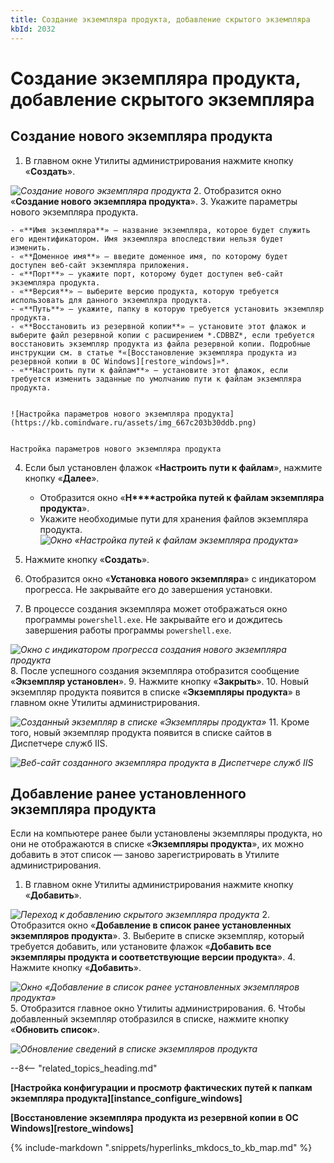 ```yaml
---
title: Создание экземпляра продукта, добавление скрытого экземпляра
kbId: 2032
---
```


# Создание экземпляра продукта, добавление скрытого экземпляра

## Создание нового экземпляра продукта

1. В главном окне Утилиты администрирования нажмите кнопку «**Создать**».

_![Создание нового экземпляра продукта](https://kb.comindware.ru/assets/img_667c1fbd52ce1.png)_
2. Отобразится окно «**Создание нового экземпляра продукта**».
3. Укажите параметры нового экземпляра продукта.

    - «**Имя экземпляра**» — название экземпляра, которое будет служить его идентификатором. Имя экземпляра впоследствии нельзя будет изменить.
    - «**Доменное имя**» — введите доменное имя, по которому будет доступен веб-сайт экземпляра приложения.
    - «**Порт**» — укажите порт, которому будет доступен веб-сайт экземпляра продукта.
    - «**Версия**» — выберите версию продукта, которую требуется использовать для данного экземпляра продукта.
    - «**Путь**» — укажите, папку в которую требуется установить экземпляр продукта.
    - «**Восстановить из резервной копии**» — установите этот флажок и выберите файл резервной копии с расширением *.CDBBZ*, если требуется восстановить экземпляр продукта из файла резервной копии. Подробные инструкции см. в статье *«[Восстановление экземпляра продукта из резервной копии в ОС Windows][restore_windows]»*.
    - «**Настроить пути к файлам**» — установите этот флажок, если требуется изменить заданные по умолчанию пути к файлам экземпляра продукта.
    
    ![Настройка параметров нового экземпляра продукта](https://kb.comindware.ru/assets/img_667c203b30ddb.png)
    
    
    Настройка параметров нового экземпляра продукта
4. Если был установлен флажок «**Настроить пути к файлам**», нажмите кнопку «**Далее**».

    - Отобразится окно «**Н****астройка путей к файлам экземпляра продукта**».
    - Укажите необходимые пути для хранения файлов экземпляра продукта.
_![Окно «Настройка путей к файлам экземпляра продукта»](https://kb.comindware.ru/assets/img_667c2061749ef.png)_
5. Нажмите кнопку «**Создать**».
6. Отобразится окно «**Установка нового экземпляра**» с индикатором прогресса. Не закрывайте его до завершения установки.
7. В процессе создания экземпляра может отображаться окно программы `powershell.exe`. Не закрывайте его и дождитесь завершения работы программы `powershell.exe`.

_![Окно с индикатором прогресса создания нового экземпляра продукта](https://kb.comindware.ru/assets/img_667c1c7173182.png)_
8. После успешного создания экземпляра отобразится сообщение «**Экземпляр установлен**».
9. Нажмите кнопку «**Закрыть**».
10. Новый экземпляр продукта появится в списке «**Экземпляры продукта**» в главном окне Утилиты администрирования.

_![Созданный экземпляр в списке «Экземпляры продукта»](https://kb.comindware.ru/assets/img_667c21e9cc09c.png)_
11. Кроме того, новый экземпляр продукта появится в списке сайтов в Диспетчере служб IIS.

_![Веб-сайт созданного экземпляра продукта в Диспетчере служб IIS](https://kb.comindware.ru/assets/img_667c22156b5fb.png)_

## Добавление ранее установленного экземпляра продукта

Если на компьютере ранее были установлены экземпляры продукта, но они не отображаются в списке «**Экземпляры продукта**», их можно добавить в этот список — заново зарегистрировать в Утилите администрирования.

1. В главном окне Утилиты администрирования нажмите кнопку «**Добавить**».

_![Переход к добавлению скрытого экземпляра продукта](https://kb.comindware.ru/assets/img_667c2236ebc31.png)_
2. Отобразится окно «**Добавление в список ранее установленных экземпляров продукта**».
3. Выберите в списке экземпляр, который требуется добавить, или установите флажок «**Добавить все экземпляры продукта и соответствующие версии продукта**».
4. Нажмите кнопку «**Добавить**».

_![Окно «Добавление в список ранее установленных экземпляров продукта»](https://kb.comindware.ru/assets/img_667c227b84af9.png)_
5. Отобразится главное окно Утилиты администрирования.
6. Чтобы добавленный экземпляр отобразился в списке, нажмите кнопку «**Обновить список**».

_![Обновление сведений в списке экземпляров продукта](https://kb.comindware.ru/assets/img_667c238e8347c.png)_

--8<-- "related_topics_heading.md"

**[Настройка конфигурации и просмотр фактических путей к папкам экземпляра продукта][instance_configure_windows]**

**[Восстановление экземпляра продукта из резервной копии в ОС Windows][restore_windows]**

{% include-markdown ".snippets/hyperlinks_mkdocs_to_kb_map.md" %}
